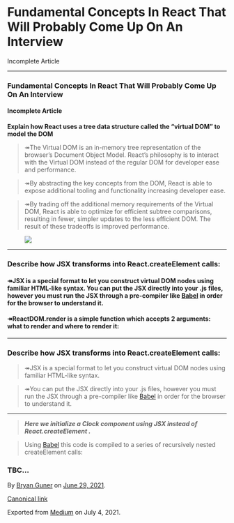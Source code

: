 # Fundamental Concepts In React That Will Probably Come Up On An Interview

Incomplete Article

---

### Fundamental Concepts In React That Will Probably Come Up On An Interview

#### Incomplete Article

**Explain how React uses a tree data structure called the “virtual DOM” to model the DOM**

> ↠The Virtual DOM is an in-memory tree representation of the browser’s Document Object Model. React’s philosophy is to interact with the Virtual DOM instead of the regular DOM for developer ease and performance.

> ↠By abstracting the key concepts from the DOM, React is able to expose additional tooling and functionality increasing developer ease.

> ↠By trading off the additional memory requirements of the Virtual DOM, React is able to optimize for efficient subtree comparisons, resulting in fewer, simpler updates to the less efficient DOM. The result of these tradeoffs is improved performance.

<figure><img src="https://cdn-images-1.medium.com/max/800/0*iVSdRNTWikevU4dG.png" class="graf-image" /></figure>

---

### **Describe how JSX transforms into React.createElement calls:**

#### ↠JSX is a special format to let you construct virtual DOM nodes using familiar HTML-like syntax. You can put the JSX directly into your .js files, however you must run the JSX through a pre-compiler like <a href="https://babeljs.io/" class="markup--anchor markup--h4-anchor">Babel</a> in order for the browser to understand it.

#### ↠ReactDOM.render is a simple function which accepts 2 arguments: what to render and where to render it:

---

### Describe how JSX transforms into React.createElement calls:

> ↠JSX is a special format to let you construct virtual DOM nodes using familiar HTML-like syntax.

> ↠You can put the JSX directly into your .js files, however you must run the JSX through a pre-compiler like <a href="https://babeljs.io/" class="markup--anchor markup--blockquote-anchor">Babel</a> in order for the browser to understand it.

---

> **_Here we initialize a Clock component using JSX instead of React.createElement ._**

> Using <a href="https://babeljs.io/" class="markup--anchor markup--pullquote-anchor">Babel</a> this code is compiled to a series of recursively nested createElement calls:

### TBC…

By <a href="https://medium.com/@bryanguner" class="p-author h-card">Bryan Guner</a> on [June 29, 2021](https://medium.com/p/5495b6421287).

<a href="https://medium.com/@bryanguner/fundamental-concepts-in-react-that-will-probably-come-up-on-an-interview-5495b6421287" class="p-canonical">Canonical link</a>

Exported from [Medium](https://medium.com) on July 4, 2021.
